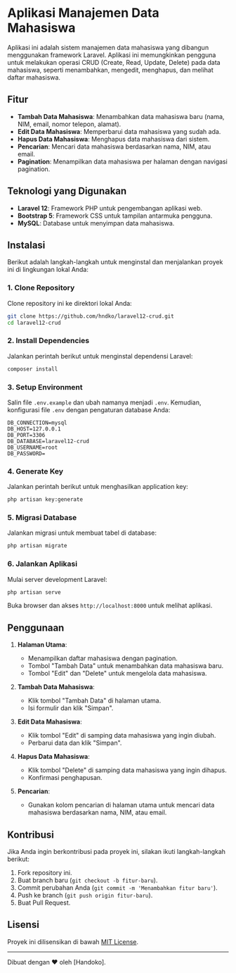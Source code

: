 # Aplikasi Manajemen Data Mahasiswa

Aplikasi ini adalah sistem manajemen data mahasiswa yang dibangun menggunakan framework Laravel. Aplikasi ini memungkinkan pengguna untuk melakukan operasi CRUD (Create, Read, Update, Delete) pada data mahasiswa, seperti menambahkan, mengedit, menghapus, dan melihat daftar mahasiswa.

## Fitur

-   **Tambah Data Mahasiswa**: Menambahkan data mahasiswa baru (nama, NIM, email, nomor telepon, alamat).
-   **Edit Data Mahasiswa**: Memperbarui data mahasiswa yang sudah ada.
-   **Hapus Data Mahasiswa**: Menghapus data mahasiswa dari sistem.
-   **Pencarian**: Mencari data mahasiswa berdasarkan nama, NIM, atau email.
-   **Pagination**: Menampilkan data mahasiswa per halaman dengan navigasi pagination.

## Teknologi yang Digunakan

-   **Laravel 12**: Framework PHP untuk pengembangan aplikasi web.
-   **Bootstrap 5**: Framework CSS untuk tampilan antarmuka pengguna.
-   **MySQL**: Database untuk menyimpan data mahasiswa.

## Instalasi

Berikut adalah langkah-langkah untuk menginstal dan menjalankan proyek ini di lingkungan lokal Anda:

### 1. Clone Repository

Clone repository ini ke direktori lokal Anda:

```bash
git clone https://github.com/hndko/laravel12-crud.git
cd laravel12-crud
```

### 2. Install Dependencies

Jalankan perintah berikut untuk menginstal dependensi Laravel:

```bash
composer install
```

### 3. Setup Environment

Salin file `.env.example` dan ubah namanya menjadi `.env`. Kemudian, konfigurasi file `.env` dengan pengaturan database Anda:

```env
DB_CONNECTION=mysql
DB_HOST=127.0.0.1
DB_PORT=3306
DB_DATABASE=laravel12-crud
DB_USERNAME=root
DB_PASSWORD=
```

### 4. Generate Key

Jalankan perintah berikut untuk menghasilkan application key:

```bash
php artisan key:generate
```

### 5. Migrasi Database

Jalankan migrasi untuk membuat tabel di database:

```bash
php artisan migrate
```

### 6. Jalankan Aplikasi

Mulai server development Laravel:

```bash
php artisan serve
```

Buka browser dan akses `http://localhost:8000` untuk melihat aplikasi.

## Penggunaan

1. **Halaman Utama**:

    - Menampilkan daftar mahasiswa dengan pagination.
    - Tombol "Tambah Data" untuk menambahkan data mahasiswa baru.
    - Tombol "Edit" dan "Delete" untuk mengelola data mahasiswa.

2. **Tambah Data Mahasiswa**:

    - Klik tombol "Tambah Data" di halaman utama.
    - Isi formulir dan klik "Simpan".

3. **Edit Data Mahasiswa**:

    - Klik tombol "Edit" di samping data mahasiswa yang ingin diubah.
    - Perbarui data dan klik "Simpan".

4. **Hapus Data Mahasiswa**:

    - Klik tombol "Delete" di samping data mahasiswa yang ingin dihapus.
    - Konfirmasi penghapusan.

5. **Pencarian**:
    - Gunakan kolom pencarian di halaman utama untuk mencari data mahasiswa berdasarkan nama, NIM, atau email.

## Kontribusi

Jika Anda ingin berkontribusi pada proyek ini, silakan ikuti langkah-langkah berikut:

1. Fork repository ini.
2. Buat branch baru (`git checkout -b fitur-baru`).
3. Commit perubahan Anda (`git commit -m 'Menambahkan fitur baru'`).
4. Push ke branch (`git push origin fitur-baru`).
5. Buat Pull Request.

## Lisensi

Proyek ini dilisensikan di bawah [MIT License](LICENSE).

---

Dibuat dengan ❤️ oleh [Handoko].
